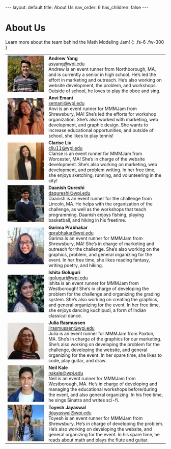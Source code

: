 <head>
<!-- Global site tag (gtag.js) - Google Analytics -->
<script async src="https://www.googletagmanager.com/gtag/js?id=G-729Y3246JG"></script>
<script>
  window.dataLayer = window.dataLayer || [];
  function gtag(){dataLayer.push(arguments);}
  gtag('js', new Date());

  gtag('config', 'G-729Y3246JG');
</script>
</head>
---
layout: default
title: About Us
nav_order: 6
has_children: false
---

<link rel="stylesheet" type="text/css" media="all" href="/assets/css/styling.css" />

# About Us

Learn more about the team behind the Math Modeling Jam!
{: .fs-6 .fw-300 }

<TABLE>
<!--andrew-->
<TR>
    <TD> <img style="width:1000px;" class="profile responsive" src="/assets/images/asyang.jpg" alt="Andrew Yang"> </TD>
    <TD><b>Andrew Yang</b><br>
      <a href="mailto:asyang@wpi.edu">asyang@wpi.edu</a><br>
Andrew is an event runner from Northborough, MA, and is currently a senior in high school. He’s led the effort in marketing and outreach. He’s also working on website development, the problem, and workshops. Outside of school, he loves to play the oboe and sing.<br>
    </TD>
</TR>
<!--anvi-->
<TR>
    <TD> <img class="profile responsive" src="/assets/images/anviemani.jpeg" alt="Anvi Emani"/> </TD>
    <TD><b>Anvi Emani</b><br>
        <a href="mailto:semani@wpi.edu">semani@wpi.edu</a><br>
Anvi is an event runner for MMMJam from Shrewsbury, MA! She’s led the efforts for workshop organization. She’s also worked with marketing, web development, and graphic design. She wants to increase educational opportunities, and outside of school, she likes to play tennis!<br>
    </TD>
</TR>
<!--idiot-->
<TR>
    <TD> <img class="profile responsive" src="/assets/images/cliu11.jpg" alt="Clarise Liu"/> </TD>
    <TD><b>Clarise Liu</b><br>
        <a href="mailto:cliu11@wpi.edu">cliu11@wpi.edu</a><br>
    Clarise is an event runner for MMMJam from Worcester, MA! She’s in charge of the website development. She’s also working on marketing, web development, and problem writing. In her free time, she enjoys sketching, running, and volunteering in the city!<br> 
    </TD>          
</TR>
<!--daanish-->
<TR>
    <TD> <img class="profile responsive" src="/assets/images/daqureshi.JPG" alt="Daanish Qureshi"/> </TD>
    <TD><b>Daanish Qureshi</b><br>
        <a href="mailto:daqureshi@wpi.edu">daqureshi@wpi.edu</a><br>
   Daanish is an event runner for the challenge from Lincoln, MA. He helps with the organization of the challenge, as well as the workshops that teach programming. Daanish enjoys fishing, playing basketball, and hiking in his freetime.<br> 
   </TD>       
</TR>
<!--garima-->
<TR>
    <TD> <img class="profile responsive" src="/assets/images/garimap.jpg" alt="Garima Prabhakar"/></TD>
    <TD><b>Garima Prabhakar</b><br>
    <a href="mailto:gprabhakar@wpi.edu">gprabhakar@wpi.edu</a> <br>
    Garima is an event runner for MMMJam from Shrewsbury, MA! She’s in charge of marketing and outreach for the challenge. She’s also working on the graphics, problem, and general organizing for the event. In her free time, she likes reading fantasy, writing poetry, and hiking.<br>
   </TD>       
</TR>
<!--ishita-->
<TR>
    <TD> <img class="profile responsive" src="/assets/images/ishitag.JPG" alt="Ishita Goluguri"/></TD>
    <TD><b>Ishita Goluguri</b><br>
    <a href="mailto:igoluguri@wpi.edu">igoluguri@wpi.edu</a> <br>
    Ishita is an event runner for MMMJam from Westborough! She’s in charge of developing the problem for the challenge and organizing the grading system. She’s also working on creating the graphics, and general organizing for the event. In her free time, she enjoys dancing kuchipudi, a form of Indian classical dance.<br>
   </TD>       
</TR>
<!--julia-->
<TR>
    <TD><img class="profile responsive" src="/assets/images/juliar.jpg" alt="Julia Rasmussen"/></TD>
    <TD><b>Julia Rasmussen</b><br>
    <a href="mailto:jlrasmussen@wpi.edu">jlrasmussen@wpi.edu</a><br>
    Julia is an event runner for MMMJam from Paxton, MA. She’s in charge of the graphics for our marketing. She’s also working on developing the problem for the challenge, developing the website, and general organizing for the event. In her spare time, she likes to code, play guitar, and draw.<br>
    </TD>
</TR>
<!--neil-->
<TR>
    <TD><img class="profile responsive" src="/assets/images/neilk.jpg" alt="Neil Kale"/></TD>
    <TD><b>Neil Kale</b><br>
    <a href="mailto:nakale@wpi.edu">nakale@wpi.edu</a><br>
    Neil is an event runner for MMMJam from Westborough, MA. He’s in charge of developing and managing the educational workshops before/during the event, and also general organizing. In his free time, he sings Sinatra and writes sci-fi.<br>
    </TD>
</TR>
<!--toyesh-->
<TR>
    <TD> <img class="profile responsive" src="/assets/images/toyeshj.jpg" alt="Toyesh Jayaswal"/></TD>
    <TD><b>Toyesh Jayaswal</b><br>
    <a href="mailto:tkjayaswal@wpi.edu">tkjayaswal@wpi.edu</a><br>Toyesh is an event runner for MMMJam from Shrewsbury. He’s in charge of developing the problem. He’s also working on developing the website, and general organizing for the event. In his spare time, he reads about math and plays the flute and guitar.<br>
    </TD>
</TR>
</TABLE>
